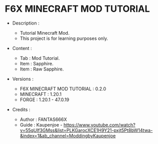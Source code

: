 # F6X MINECRAFT MOD TUTORIAL
- Description :

  - Tutorial Minecraft Mod.
  - This project is for learning purposes only.

- Content :

  - Tab : Mod Tutorial.
  - Item : Sapphire.
  - Item : Raw Sapphire.

- Versions :

  - F6X MINECRAFT MOD TUTORIAL : 0.2.0
  - MINECRAFT : 1.20.1
  - FORGE : 1.20.1 - 47.0.19

- Credits :

  - Author : FANTAS666X
  - Guide : Kaupenjoe - https://www.youtube.com/watch?v=55qUIf3GMss&list=PLKGarocXCE1H9Y21-pxjt5Pt8bW14twa-&index=1&ab_channel=ModdingbyKaupenjoe